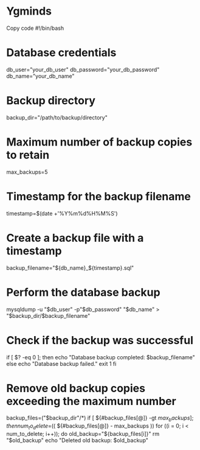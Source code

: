 # Ygminds
Copy code
#!/bin/bash

# Database credentials
db_user="your_db_user"
db_password="your_db_password"
db_name="your_db_name"

# Backup directory
backup_dir="/path/to/backup/directory"

# Maximum number of backup copies to retain
max_backups=5

# Timestamp for the backup filename
timestamp=$(date +'%Y%m%d%H%M%S')

# Create a backup file with a timestamp
backup_filename="${db_name}_${timestamp}.sql"

# Perform the database backup
mysqldump -u "$db_user" -p"$db_password" "$db_name" > "$backup_dir/$backup_filename"

# Check if the backup was successful
if [ $? -eq 0 ]; then
    echo "Database backup completed: $backup_filename"
else
    echo "Database backup failed."
    exit 1
fi

# Remove old backup copies exceeding the maximum number
backup_files=("$backup_dir"/*)
if [ ${#backup_files[@]} -gt $max_backups ]; then
    num_to_delete=$(( ${#backup_files[@]} - max_backups ))
    for ((i = 0; i < num_to_delete; i++)); do
        old_backup="${backup_files[i]}"
        rm "$old_backup"
        echo "Deleted old backup: $old_backup"
